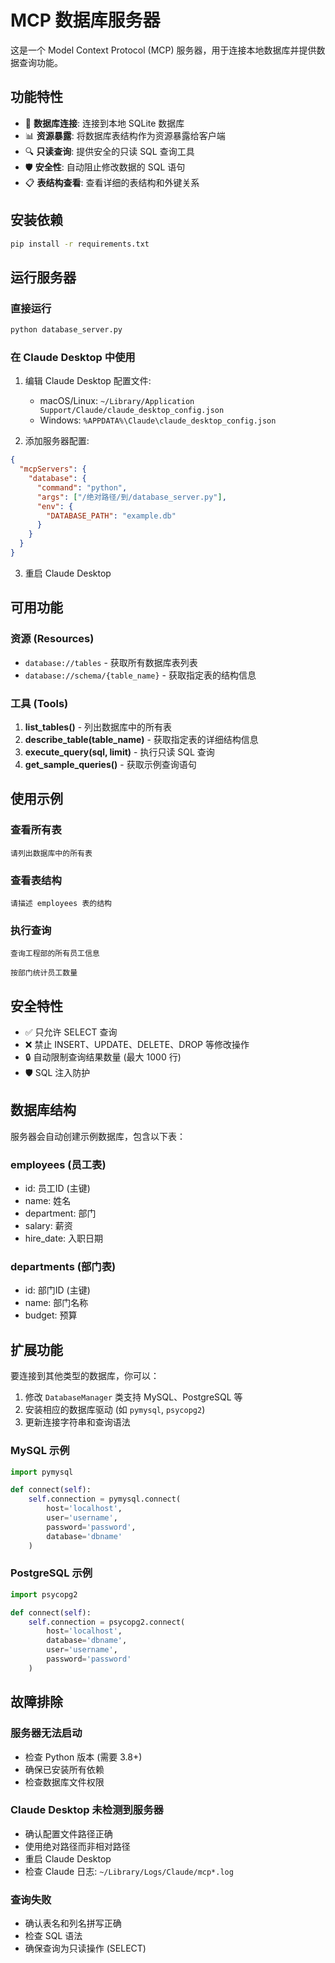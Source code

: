 # MCP 数据库服务器

这是一个 Model Context Protocol (MCP) 服务器，用于连接本地数据库并提供数据查询功能。

## 功能特性

- 🔌 **数据库连接**: 连接到本地 SQLite 数据库
- 📊 **资源暴露**: 将数据库表结构作为资源暴露给客户端
- 🔍 **只读查询**: 提供安全的只读 SQL 查询工具
- 🛡️ **安全性**: 自动阻止修改数据的 SQL 语句
- 📋 **表结构查看**: 查看详细的表结构和外键关系

## 安装依赖

```bash
pip install -r requirements.txt
```

## 运行服务器

### 直接运行
```bash
python database_server.py
```

### 在 Claude Desktop 中使用

1. 编辑 Claude Desktop 配置文件:
   - macOS/Linux: `~/Library/Application Support/Claude/claude_desktop_config.json`
   - Windows: `%APPDATA%\Claude\claude_desktop_config.json`

2. 添加服务器配置:
```json
{
  "mcpServers": {
    "database": {
      "command": "python",
      "args": ["/绝对路径/到/database_server.py"],
      "env": {
        "DATABASE_PATH": "example.db"
      }
    }
  }
}
```

3. 重启 Claude Desktop

## 可用功能

### 资源 (Resources)

- `database://tables` - 获取所有数据库表列表
- `database://schema/{table_name}` - 获取指定表的结构信息

### 工具 (Tools)

1. **list_tables()** - 列出数据库中的所有表
2. **describe_table(table_name)** - 获取指定表的详细结构信息
3. **execute_query(sql, limit)** - 执行只读 SQL 查询
4. **get_sample_queries()** - 获取示例查询语句

## 使用示例

### 查看所有表
```
请列出数据库中的所有表
```

### 查看表结构
```
请描述 employees 表的结构
```

### 执行查询
```
查询工程部的所有员工信息
```

```
按部门统计员工数量
```

## 安全特性

- ✅ 只允许 SELECT 查询
- ❌ 禁止 INSERT、UPDATE、DELETE、DROP 等修改操作
- 🔒 自动限制查询结果数量 (最大 1000 行)
- 🛡️ SQL 注入防护

## 数据库结构

服务器会自动创建示例数据库，包含以下表：

### employees (员工表)
- id: 员工ID (主键)
- name: 姓名
- department: 部门
- salary: 薪资
- hire_date: 入职日期

### departments (部门表)
- id: 部门ID (主键)
- name: 部门名称
- budget: 预算

## 扩展功能

要连接到其他类型的数据库，你可以：

1. 修改 `DatabaseManager` 类支持 MySQL、PostgreSQL 等
2. 安装相应的数据库驱动 (如 `pymysql`, `psycopg2`)
3. 更新连接字符串和查询语法

### MySQL 示例
```python
import pymysql

def connect(self):
    self.connection = pymysql.connect(
        host='localhost',
        user='username',
        password='password',
        database='dbname'
    )
```

### PostgreSQL 示例
```python
import psycopg2

def connect(self):
    self.connection = psycopg2.connect(
        host='localhost',
        database='dbname',
        user='username',
        password='password'
    )
```

## 故障排除

### 服务器无法启动
- 检查 Python 版本 (需要 3.8+)
- 确保已安装所有依赖
- 检查数据库文件权限

### Claude Desktop 未检测到服务器
- 确认配置文件路径正确
- 使用绝对路径而非相对路径
- 重启 Claude Desktop
- 检查 Claude 日志: `~/Library/Logs/Claude/mcp*.log`

### 查询失败
- 确认表名和列名拼写正确
- 检查 SQL 语法
- 确保查询为只读操作 (SELECT)
